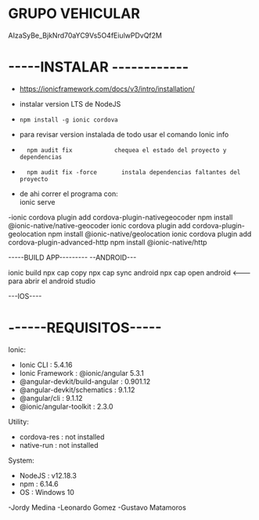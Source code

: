 
# GRUPO VEHICULAR
AIzaSyBe_BjkNrd70aYC9Vs5O4fEiulwPDvQf2M

-----INSTALAR ------------
===
- https://ionicframework.com/docs/v3/intro/installation/
-  instalar version LTS de NodeJS 
-     npm install -g ionic cordova

- para revisar version instalada de todo usar el comando
        Ionic info

-       npm audit fix            chequea el estado del proyecto y dependencias
-       npm audit fix -force       instala dependencias faltantes del proyecto 

-  de ahi correr el programa con:  
        ionic serve


-ionic cordova plugin add cordova-plugin-nativegeocoder
npm install @ionic-native/native-geocoder
ionic cordova plugin add cordova-plugin-geolocation
npm install @ionic-native/geolocation
ionic cordova plugin add cordova-plugin-advanced-http
npm install @ionic-native/http


-----BUILD APP---------
--ANDROID---

ionic build
npx cap copy
npx cap sync android
npx cap open android      <--- para abrir el android studio


---IOS----


------REQUISITOS-----
===
Ionic:

 -  Ionic CLI                     : 5.4.16 
 -  Ionic Framework               : @ionic/angular 5.3.1
 - @angular-devkit/build-angular : 0.901.12
 -  @angular-devkit/schematics    : 9.1.12
 -   @angular/cli                  : 9.1.12
 -  @ionic/angular-toolkit        : 2.3.0

Utility:

 -  cordova-res : not installed
 - native-run  : not installed

System:

 -  NodeJS : v12.18.3 
 - npm    : 6.14.6
 - OS     : Windows 10

-Jordy Medina
-Leonardo Gomez
-Gustavo Matamoros
